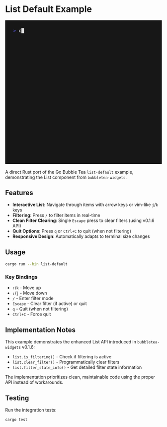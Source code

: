 # List Default Example

<img width="1200" src="./list-default.gif" />

A direct Rust port of the Go Bubble Tea `list-default` example, demonstrating the List component from `bubbletea-widgets`.

## Features

- **Interactive List**: Navigate through items with arrow keys or vim-like `j`/`k` keys
- **Filtering**: Press `/` to filter items in real-time
- **Clean Filter Clearing**: Single `Escape` press to clear filters (using v0.1.6 API)
- **Quit Options**: Press `q` or `Ctrl+C` to quit (when not filtering)
- **Responsive Design**: Automatically adapts to terminal size changes

## Usage

```bash
cargo run --bin list-default
```

### Key Bindings

- `↑`/`k` - Move up
- `↓`/`j` - Move down  
- `/` - Enter filter mode
- `Escape` - Clear filter (if active) or quit
- `q` - Quit (when not filtering)
- `Ctrl+C` - Force quit

## Implementation Notes

This example demonstrates the enhanced List API introduced in `bubbletea-widgets` v0.1.6:

- `list.is_filtering()` - Check if filtering is active
- `list.clear_filter()` - Programmatically clear filters
- `list.filter_state_info()` - Get detailed filter state information

The implementation prioritizes clean, maintainable code using the proper API instead of workarounds.

## Testing

Run the integration tests:

```bash
cargo test
```
